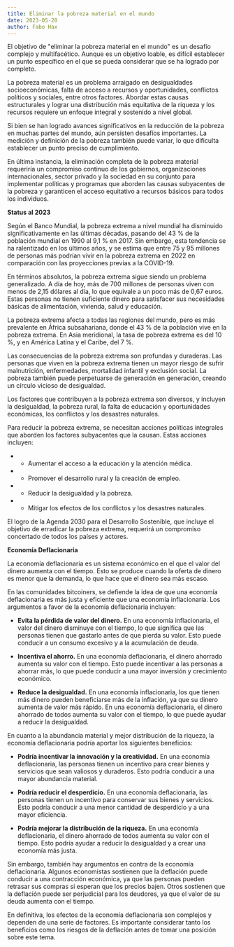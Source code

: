 ```yaml
---
title: Eliminar la pobreza material en el mundo
date: 2023-05-20
author: Fabo Hax
---
```


El objetivo de "eliminar la pobreza material en el mundo" es un desafío complejo y multifacético. Aunque es un objetivo loable, es difícil establecer un punto específico en el que se pueda considerar que se ha logrado por completo.

La pobreza material es un problema arraigado en desigualdades socioeconómicas, falta de acceso a recursos y oportunidades, conflictos políticos y sociales, entre otros factores. Abordar estas causas estructurales y lograr una distribución más equitativa de la riqueza y los recursos requiere un enfoque integral y sostenido a nivel global.

Si bien se han logrado avances significativos en la reducción de la pobreza en muchas partes del mundo, aún persisten desafíos importantes. La medición y definición de la pobreza también puede variar, lo que dificulta establecer un punto preciso de cumplimiento.

En última instancia, la eliminación completa de la pobreza material requeriría un compromiso continuo de los gobiernos, organizaciones internacionales, sector privado y la sociedad en su conjunto para implementar políticas y programas que aborden las causas subyacentes de la pobreza y garanticen el acceso equitativo a recursos básicos para todos los individuos.

**Status al 2023**

Según el Banco Mundial, la pobreza extrema a nivel mundial ha disminuido significativamente en las últimas décadas, pasando del 43 % de la población mundial en 1990 al 9,1 % en 2017. Sin embargo, esta tendencia se ha ralentizado en los últimos años, y se estima que entre 75 y 95 millones de personas más podrían vivir en la pobreza extrema en 2022 en comparación con las proyecciones previas a la COVID-19.

En términos absolutos, la pobreza extrema sigue siendo un problema generalizado. A día de hoy, más de 700 millones de personas viven con menos de 2,15 dólares al día, lo que equivale a un poco más de 0,67 euros. Estas personas no tienen suficiente dinero para satisfacer sus necesidades básicas de alimentación, vivienda, salud y educación.

La pobreza extrema afecta a todas las regiones del mundo, pero es más prevalente en África subsahariana, donde el 43 % de la población vive en la pobreza extrema. En Asia meridional, la tasa de pobreza extrema es del 10 %, y en América Latina y el Caribe, del 7 %.

Las consecuencias de la pobreza extrema son profundas y duraderas. Las personas que viven en la pobreza extrema tienen un mayor riesgo de sufrir malnutrición, enfermedades, mortalidad infantil y exclusión social. La pobreza también puede perpetuarse de generación en generación, creando un círculo vicioso de desigualdad.

Los factores que contribuyen a la pobreza extrema son diversos, y incluyen la desigualdad, la pobreza rural, la falta de educación y oportunidades económicas, los conflictos y los desastres naturales.

Para reducir la pobreza extrema, se necesitan acciones políticas integrales que aborden los factores subyacentes que la causan. Estas acciones incluyen:

* - Aumentar el acceso a la educación y la atención médica.
* - Promover el desarrollo rural y la creación de empleo.
* - Reducir la desigualdad y la pobreza.
* - Mitigar los efectos de los conflictos y los desastres naturales.

El logro de la Agenda 2030 para el Desarrollo Sostenible, que incluye el objetivo de erradicar la pobreza extrema, requerirá un compromiso concertado de todos los países y actores.

**Economía Deflacionaria**

La economía deflacionaria es un sistema económico en el que el valor del dinero aumenta con el tiempo. Esto se produce cuando la oferta de dinero es menor que la demanda, lo que hace que el dinero sea más escaso.

En las comunidades bitcoiners, se defiende la idea de que una economía deflacionaria es más justa y eficiente que una economía inflacionaria. Los argumentos a favor de la economía deflacionaria incluyen:

* **Evita la pérdida de valor del dinero.** En una economía inflacionaria, el valor del dinero disminuye con el tiempo, lo que significa que las personas tienen que gastarlo antes de que pierda su valor. Esto puede conducir a un consumo excesivo y a la acumulación de deuda.

* **Incentiva el ahorro.** En una economía deflacionaria, el dinero ahorrado aumenta su valor con el tiempo. Esto puede incentivar a las personas a ahorrar más, lo que puede conducir a una mayor inversión y crecimiento económico.

* **Reduce la desigualdad.** En una economía inflacionaria, los que tienen más dinero pueden beneficiarse más de la inflación, ya que su dinero aumenta de valor más rápido. En una economía deflacionaria, el dinero ahorrado de todos aumenta su valor con el tiempo, lo que puede ayudar a reducir la desigualdad.

En cuanto a la abundancia material y mejor distribución de la riqueza, la economía deflacionaria podría aportar los siguientes beneficios:

* **Podría incentivar la innovación y la creatividad.** En una economía deflacionaria, las personas tienen un incentivo para crear bienes y servicios que sean valiosos y duraderos. Esto podría conducir a una mayor abundancia material.

* **Podría reducir el desperdicio.** En una economía deflacionaria, las personas tienen un incentivo para conservar sus bienes y servicios. Esto podría conducir a una menor cantidad de desperdicio y a una mayor eficiencia.

* **Podría mejorar la distribución de la riqueza.** En una economía deflacionaria, el dinero ahorrado de todos aumenta su valor con el tiempo. Esto podría ayudar a reducir la desigualdad y a crear una economía más justa.

Sin embargo, también hay argumentos en contra de la economía deflacionaria. Algunos economistas sostienen que la deflación puede conducir a una contracción económica, ya que las personas pueden retrasar sus compras si esperan que los precios bajen. Otros sostienen que la deflación puede ser perjudicial para los deudores, ya que el valor de su deuda aumenta con el tiempo.

En definitiva, los efectos de la economía deflacionaria son complejos y dependen de una serie de factores. Es importante considerar tanto los beneficios como los riesgos de la deflación antes de tomar una posición sobre este tema.

